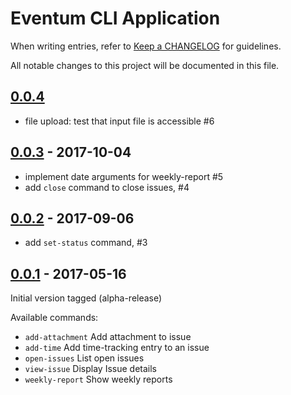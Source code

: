 # Eventum CLI Application

When writing entries, refer to [Keep a CHANGELOG](http://keepachangelog.com/) for guidelines.

All notable changes to this project will be documented in this file.

## [0.0.4]

- file upload: test that input file is accessible #6

[0.0.4]: https://github.com/eventum/cli/compare/0.0.3...master

## [0.0.3] - 2017-10-04

- implement date arguments for weekly-report #5
- add `close` command to close issues, #4

[0.0.3]: https://github.com/eventum/cli/compare/0.0.2...0.0.3

## [0.0.2] - 2017-09-06

- add `set-status` command, #3

[0.0.2]: https://github.com/eventum/cli/compare/0.0.1...0.0.2

## [0.0.1] - 2017-05-16

Initial version tagged (alpha-release)

Available commands:
- `add-attachment`    Add attachment to issue
- `add-time`          Add time-tracking entry to an issue
- `open-issues`       List open issues
- `view-issue`        Display Issue details
- `weekly-report`     Show weekly reports

[0.0.1]: https://github.com/eventum/cli/commits/0.0.1
